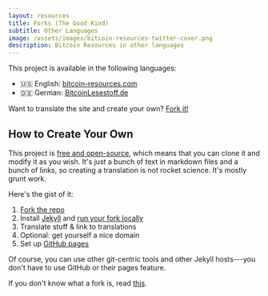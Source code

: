 ```yaml
---
layout: resources
title: Forks (The Good Kind)
subtitle: Other Languages
image: /assets/images/bitcoin-resources-twitter-cover.png
description: Bitcoin Resources in other languages
---
```


This project is available in the following languages:

- 🇺🇸 English: [bitcoin-resources.com](https://bitcoin-resources.com/)
- 🇩🇪 German: [BitcoinLesestoff.de](https://bitcoinlesestoff.de/)

Want to translate the site and create your own?
[Fork it!](https://github.com/bitcoin-resources/bitcoin-resources.github.io)

## How to Create Your Own

This project is [free and open-source][license], which means that you can clone
it and modify it as you wish. It's just a bunch of text in markdown files and a
bunch of links, so creating a translation is not rocket science. It's mostly
grunt work.

[license]: https://github.com/bitcoin-resources/bitcoin-resources.github.io/blob/master/LICENSE

Here's the gist of it:

1. [Fork the repo][fork]
2. Install [Jekyll][jekyll] and [run your fork locally][run]
3. Translate stuff & link to translations
4. Optional: get yourself a nice domain
5. Set up [GitHub pages][gh-pages]

Of course, you can use other git-centric tools and other Jekyll hosts---you
don't have to use GitHub or their pages feature.

If you don't know what a fork is, read
[this](https://docs.github.com/en/get-started/quickstart/fork-a-repo).

[fork]: https://github.com/bitcoin-resources/bitcoin-resources.github.io/fork
[repo]: https://github.com/bitcoin-resources/bitcoin-resources.github.io
[jekyll]: https://jekyllrb.com/docs/installation/
[run]: https://github.com/bitcoin-resources/bitcoin-resources.github.io#build-the-site-locally
[gh-pages]: https://pages.github.com/
